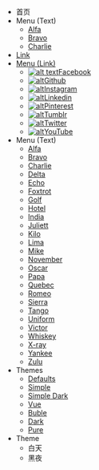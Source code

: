 <!-- markdownlint-disable no-empty-links -->
<!-- markdownlint-disable-next-line first-line-heading -->

- 首页
- Menu <span>(Text)</span>
  - [Alfa](#)
  - [Bravo](#)
  - [Charlie](#)
- [Link](http://google.com)
- [Menu (Link)](http://google.com)
  - [![alt text](https://icongr.am/simple/facebook.svg?colored&size=16)Facebook](http://facebook.com)
  - [![alt](https://icongr.am/simple/github.svg?colored&size=16)Github](http://github.com)
  - [![alt](https://icongr.am/simple/instagram.svg?colored&size=16)Instagram](http://instagram.com)
  - [![alt](https://icongr.am/simple/linkedin.svg?colored&size=16)Linkedin](http://linkedin.com)
  - [![alt](https://icongr.am/simple/pinterest.svg?colored&size=16)Pinterest](http://pinterest.com)
  - [![alt](https://icongr.am/simple/tumblr.svg?colored&size=16)Tumblr](http://tumblr.com)
  - [![alt](https://icongr.am/simple/twitter.svg?colored&size=16)Twitter](http://twitter.com)
  - [![alt](https://icongr.am/simple/youtube.svg?colored&size=16)YouTube](http://youtube.com)
- Menu <span>(Text)</span>
  - [Alfa](#)
  - [Bravo](#)
  - [Charlie](#)
  - [Delta](#)
  - [Echo](#)
  - [Foxtrot](#)
  - [Golf](#)
  - [Hotel](#)
  - [India](#)
  - [Juliett](#)
  - [Kilo](#)
  - [Lima](#)
  - [Mike](#)
  - [November](#)
  - [Oscar](#)
  - [Papa](#)
  - [Quebec](#)
  - [Romeo](#)
  - [Sierra](#)
  - [Tango](#)
  - [Uniform](#)
  - [Victor](#)
  - [Whiskey](#)
  - [X-ray](#)
  - [Yankee](#)
  - [Zulu](#)
- Themes
  - <a href="#" data-link-href="theme-defaults.css">Defaults</a>
  - <a href="#" data-link-href="theme-simple.css">Simple</a>
  - <a href="#" data-link-href="theme-simple-dark.css">Simple Dark</a>
  - <a href="#" data-link-href="https://cdn.jsdelivr.net/npm/docsify@4/lib/themes/vue.css">Vue</a>
  - <a href="#" data-link-href="https://cdn.jsdelivr.net/npm/docsify@4/lib/themes/buble.css">Buble</a>
  - <a href="#" data-link-href="https://cdn.jsdelivr.net/npm/docsify@4/lib/themes/dark.css">Dark</a>
  - <a href="#" data-link-href="https://cdn.jsdelivr.net/npm/docsify@4/lib/themes/pure.css">Pure</a>
- Theme
  - <span data-theme="light"  class="switch" id="switch-1">白天</span>
  - <span data-theme="dark"  class="switch" id="switch-2">黑夜</span>
